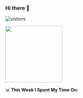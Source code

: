 ### Hi there 👋

<!--
**natibogale/natibogale** is a ✨ _special_ ✨ repository because its `README.md` (this file) appears on your GitHub profile.

Here are some ideas to get you started:

- 🔭 I’m currently working on ...
- 🌱 I’m currently learning ...
- 👯 I’m looking to collaborate on ...
- 🤔 I’m looking for help with ...
- 💬 Ask me about ...
- 📫 How to reach me: ...
- 😄 Pronouns: ...
- ⚡ Fun fact: ...
-->
![visitors](https://visitor-badge.glitch.me/badge?page_id=page.id)


<img height="180em" src="https://github-readme-stats.vercel.app/api?username=natibogale&show_icons=true&hide_border=true&&count_private=true&include_all_commits=true" />




📊 **This Week I Spent My Time On:**
<!--START_SECTION:waka-->



<!--END_SECTION:waka-->
